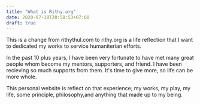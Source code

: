 ```yaml
---
title: "What is Rithy.org"
date: 2020-07-30T20:58:53+07:00
draft: true
---
```


This is a change from rithythul.com to rithy.org is a life reflection that I want to dedicated my works to service humaniterian efforts. 

In the past 10 plus years, I have been very fortunate to have met many great people whom become my mentors, supporters, and friend. I have been recieving so much supports from them. It's time to give more, so life can be more whole.

This personal website is reflect on that experience; my works, my play, my life, some principle, philosophy,and anything that made up to my being.

